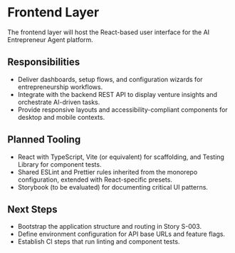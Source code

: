 # Frontend Layer

The frontend layer will host the React-based user interface for the AI Entrepreneur Agent platform.

## Responsibilities
- Deliver dashboards, setup flows, and configuration wizards for entrepreneurship workflows.
- Integrate with the backend REST API to display venture insights and orchestrate AI-driven tasks.
- Provide responsive layouts and accessibility-compliant components for desktop and mobile contexts.

## Planned Tooling
- React with TypeScript, Vite (or equivalent) for scaffolding, and Testing Library for component tests.
- Shared ESLint and Prettier rules inherited from the monorepo configuration, extended with React-specific presets.
- Storybook (to be evaluated) for documenting critical UI patterns.

## Next Steps
- Bootstrap the application structure and routing in Story S-003.
- Define environment configuration for API base URLs and feature flags.
- Establish CI steps that run linting and component tests.
